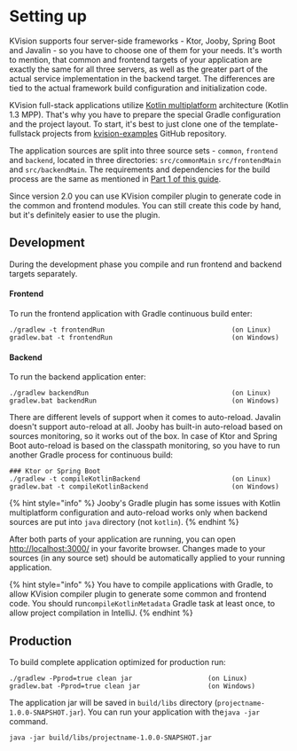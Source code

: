 # Setting up

KVision supports four server-side frameworks - Ktor, Jooby, Spring Boot and Javalin - so you have to choose one of them for your needs. It's worth to mention, that common and frontend targets of your application are exactly the same for all three servers, as well as the greater part of the actual service implementation in the backend target. The differences are tied to the actual framework build configuration and initialization code.

KVision full-stack applications utilize [Kotlin multiplatform](https://kotlinlang.org/docs/reference/multiplatform.html) architecture \(Kotlin 1.3 MPP\). That's why you have to prepare the special Gradle configuration and the project layout. To start, it's best to just clone one of the template-fullstack projects from [kvision-examples](https://github.com/rjaros/kvision-examples) GitHub repository.

The application sources are split into three source sets - `common`, `frontend` and `backend`, located in three directories: `src/commonMain` `src/frontendMain` and `src/backendMain`. The requirements and dependencies for the build process are the same as mentioned in [Part 1 of this guide](../part-1-fundamentals/setting-up.md).

Since version 2.0 you can use KVision compiler plugin to generate code in the common and frontend modules. You can still create this code by hand, but it's definitely easier to use the plugin.  

## Development

During the development phase you compile and run frontend and backend targets separately.

#### Frontend

To run the frontend application with Gradle continuous build enter:

```text
./gradlew -t frontendRun                                (on Linux)
gradlew.bat -t frontendRun                              (on Windows)
```

#### Backend

To run the backend application enter:

```text
./gradlew backendRun                                    (on Linux)
gradlew.bat backendRun                                  (on Windows)
```

There are different levels of support when it comes to auto-reload. Javalin doesn't support auto-reload at all. Jooby has built-in auto-reload based on sources monitoring, so it works out of the box. In case of Ktor and Spring Boot auto-reload is based on the classpath monitoring, so you have to run another Gradle process for continuous build:

```text
### Ktor or Spring Boot
./gradlew -t compileKotlinBackend                       (on Linux)
gradlew.bat -t compileKotlinBackend                     (on Windows)
```

{% hint style="info" %}
Jooby's Gradle plugin has some issues with Kotlin multiplatform configuration and auto-reload works only when backend sources are put into `java` directory \(not `kotlin`\).
{% endhint %}

After both parts of your application are running, you can open [http://localhost:3000/](http://localhost:3000/) in your favorite browser. Changes made to your sources \(in any source set\) should be automatically applied to your running application. 

{% hint style="info" %}
You have to compile applications with Gradle, to allow KVision compiler plugin to generate some common and frontend code. You should run`compileKotlinMetadata` Gradle task at least once, to allow project compilation in IntelliJ.
{% endhint %}

## Production

To build complete application optimized for production run:

```text
./gradlew -Pprod=true clean jar                   (on Linux)
gradlew.bat -Pprod=true clean jar                 (on Windows)
```

The application jar will be saved in `build/libs` directory \(`projectname-1.0.0-SNAPSHOT.jar`\). You can run your application with  the`java -jar` command.

```text
java -jar build/libs/projectname-1.0.0-SNAPSHOT.jar
```

